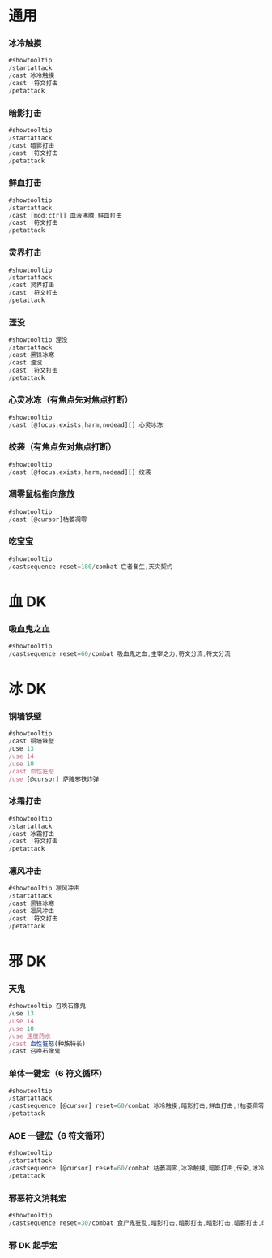 # 通用

### 冰冷触摸

```javascript
#showtooltip
/startattack
/cast 冰冷触摸
/cast !符文打击
/petattack
```

### 暗影打击

```javascript
#showtooltip
/startattack
/cast 暗影打击
/cast !符文打击
/petattack
```

### 鲜血打击

```javascript
#showtooltip
/startattack
/cast [mod:ctrl] 血液沸腾;鲜血打击
/cast !符文打击
/petattack
```

### 灵界打击

```javascript
#showtooltip
/startattack
/cast 灵界打击
/cast !符文打击
/petattack
```

### 湮没

```javascript
#showtooltip 湮没
/startattack
/cast 黑锋冰寒
/cast 湮没
/cast !符文打击
/petattack
```

### 心灵冰冻（有焦点先对焦点打断）

```javascript
#showtooltip
/cast [@focus,exists,harm,nodead][] 心灵冰冻
```

### 绞袭（有焦点先对焦点打断）

```javascript
#showtooltip
/cast [@focus,exists,harm,nodead][] 绞袭
```

### 凋零鼠标指向施放

```javascript
#showtooltip
/cast [@cursor]枯萎凋零
```

### 吃宝宝

```javascript
#showtooltip
/castsequence reset=180/combat 亡者复生,天灾契约
```

# 血 DK

### 吸血鬼之血

```javascript
#showtooltip
/castsequence reset=60/combat 吸血鬼之血,主宰之力,符文分流,符文分流
```

# 冰 DK

### 铜墙铁壁

```javascript
#showtooltip
/cast 铜墙铁壁
/use 13
/use 14
/use 10
/cast 血性狂怒
/use [@cursor] 萨隆邪铁炸弹
```

### 冰霜打击

```javascript
#showtooltip
/startattack
/cast 冰霜打击
/cast !符文打击
/petattack
```

### 凛风冲击

```javascript
#showtooltip 凛风冲击
/startattack
/cast 黑锋冰寒
/cast 凛风冲击
/cast !符文打击
/petattack

```

# 邪 DK

### 天鬼

```javascript
#showtooltip 召唤石像鬼
/use 13
/use 14
/use 10
/use 速度药水
/cast 血性狂怒(种族特长)
/cast 召唤石像鬼
```

### 单体一键宏（6 符文循环）

```javascript
#showtooltip
/startattack
/castsequence [@cursor] reset=60/combat 冰冷触摸,暗影打击,鲜血打击,!枯萎凋零,冰冷触摸,食尸鬼狂乱,血液沸腾,冰冷触摸,暗影打击,鲜血打击,!枯萎凋零,冰冷触摸,暗影打击,鲜血打击
/petattack
```

### AOE 一键宏（6 符文循环）

```javascript
#showtooltip
/startattack
/castsequence [@cursor] reset=60/combat 枯萎凋零,冰冷触摸,暗影打击,传染,冰冷触摸,食尸鬼狂乱,鲜血打击,枯萎凋零,冰冷触摸,暗影打击,传染,冰冷触摸,暗影打击,鲜血打击
/petattack
```

### 邪恶符文消耗宏

```javascript
#showtooltip
/castsequence reset=30/combat 食尸鬼狂乱,暗影打击,暗影打击,暗影打击,暗影打击,暗影打击,暗影打击,暗影打击,暗影打击,暗影打击,暗影打击
```

### 邪 DK 起手宏

```javascript

```

```javascript

```
